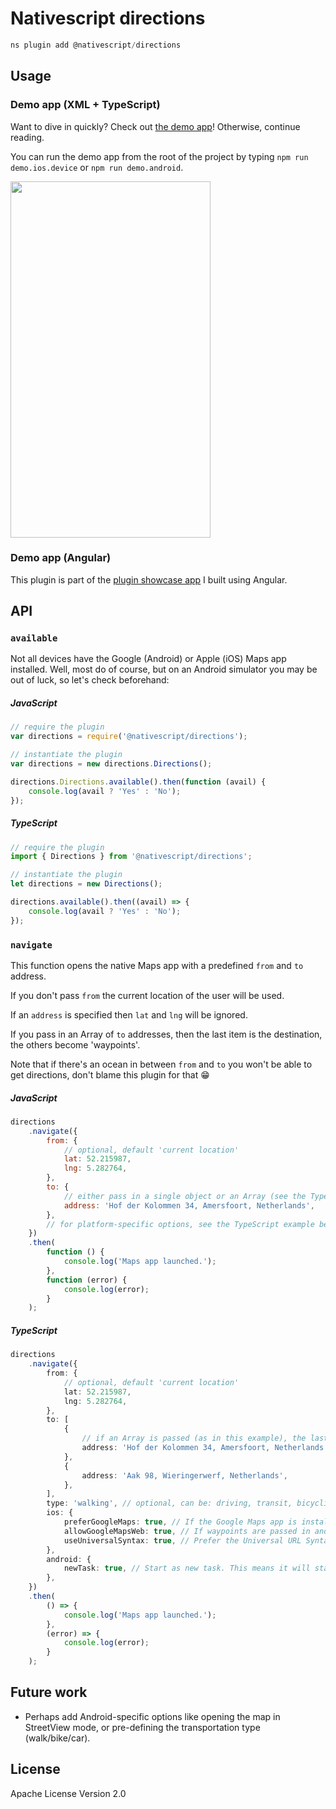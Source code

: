 # Nativescript directions

```javascript
ns plugin add @nativescript/directions
```

## Usage

### Demo app (XML + TypeScript)

Want to dive in quickly? Check out [the demo app](demo)! Otherwise, continue reading.

You can run the demo app from the root of the project by typing `npm run demo.ios.device` or `npm run demo.android`.

<img src="https://raw.githubusercontent.com/EddyVerbruggen/@nativescript/directions/master/media/directions-animated.gif" width="320px" height="570px"/>

### Demo app (Angular)

This plugin is part of the [plugin showcase app](https://github.com/EddyVerbruggen/nativescript-pluginshowcase/tree/master/app/mapping) I built using Angular.

## API

### `available`

Not all devices have the Google (Android) or Apple (iOS) Maps app installed. Well, most do of course, but on an Android simulator you may be out of luck, so let's check beforehand:

##### JavaScript

```js
// require the plugin
var directions = require('@nativescript/directions');

// instantiate the plugin
var directions = new directions.Directions();

directions.Directions.available().then(function (avail) {
	console.log(avail ? 'Yes' : 'No');
});
```

##### TypeScript

```typescript
// require the plugin
import { Directions } from '@nativescript/directions';

// instantiate the plugin
let directions = new Directions();

directions.available().then((avail) => {
	console.log(avail ? 'Yes' : 'No');
});
```

### `navigate`

This function opens the native Maps app with a predefined `from` and `to` address.

If you don't pass `from` the current location of the user will be used.

If an `address` is specified then `lat` and `lng` will be ignored.

If you pass in an Array of `to` addresses, then the last item is the destination, the others become 'waypoints'.

Note that if there's an ocean in between `from` and `to` you won't be able to get directions, don't blame this plugin for that 😁

##### JavaScript

```js
directions
	.navigate({
		from: {
			// optional, default 'current location'
			lat: 52.215987,
			lng: 5.282764,
		},
		to: {
			// either pass in a single object or an Array (see the TypeScript example below)
			address: 'Hof der Kolommen 34, Amersfoort, Netherlands',
		},
		// for platform-specific options, see the TypeScript example below.
	})
	.then(
		function () {
			console.log('Maps app launched.');
		},
		function (error) {
			console.log(error);
		}
	);
```

##### TypeScript

```typescript
directions
	.navigate({
		from: {
			// optional, default 'current location'
			lat: 52.215987,
			lng: 5.282764,
		},
		to: [
			{
				// if an Array is passed (as in this example), the last item is the destination, the addresses in between are 'waypoints'.
				address: 'Hof der Kolommen 34, Amersfoort, Netherlands',
			},
			{
				address: 'Aak 98, Wieringerwerf, Netherlands',
			},
		],
		type: 'walking', // optional, can be: driving, transit, bicycling or walking
		ios: {
			preferGoogleMaps: true, // If the Google Maps app is installed, use that one instead of Apple Maps, because it supports waypoints. Default true.
			allowGoogleMapsWeb: true, // If waypoints are passed in and Google Maps is not installed, you can either open Apple Maps and the first waypoint is used as the to-address (the rest is ignored), or you can open Google Maps on web so all waypoints are shown (set this property to true). Default false.
			useUniversalSyntax: true, // Prefer the Universal URL Syntax to the comgooglemaps:// url scheme. Useful if Google Maps does not load correctly.
		},
		android: {
			newTask: true, // Start as new task. This means it will start a new history stack instead of using the current app. Default true.
		},
	})
	.then(
		() => {
			console.log('Maps app launched.');
		},
		(error) => {
			console.log(error);
		}
	);
```

## Future work

- Perhaps add Android-specific options like opening the map in StreetView mode, or pre-defining the transportation type (walk/bike/car).

## License

Apache License Version 2.0
